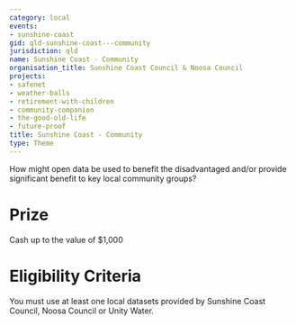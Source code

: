 ```yaml
---
category: local
events:
- sunshine-coast
gid: qld-sunshine-coast---community
jurisdiction: qld
name: Sunshine Coast - Community
organisation_title: Sunshine Coast Council & Noosa Council
projects:
- safenet
- weather-balls
- retirement-with-children
- community-companion
- the-good-old-life
- future-proof
title: Sunshine Coast - Community
type: Theme
---
```


How might open data be used to benefit the disadvantaged and/or provide significant benefit to key local community groups?

# Prize
Cash up to the value of $1,000

# Eligibility Criteria
You must use at least one local datasets provided by Sunshine Coast Council, Noosa Council or Unity Water.